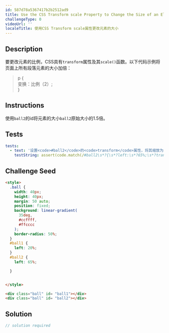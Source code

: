 ```yaml
---
id: 587d78a5367417b2b2512ad9
title: Use the CSS Transform scale Property to Change the Size of an Element
challengeType: 0
videoUrl: ''
localeTitle: 使用CSS Transform scale属性更改元素的大小
---
```


## Description
<section id="description">要更改元素的比例，CSS具有<code>transform</code>属性及其<code>scale()</code>函数。以下代码示例将页面上所有段落元素的大小加倍： <blockquote> p { <br>变换：比例（2）; <br> } </blockquote></section>

## Instructions
<section id="instructions">使用<code>ball2</code>的id将元素的大小<code>ball2</code>原始大小的1.5倍。 </section>

## Tests
<section id='tests'>

```yml
tests:
  - text: '设置<code>#ball2</code>的<code>transform</code>属性，将其缩放为其大小的1.5倍。'
    testString: assert(code.match(/#ball2\s*?{\s*?left:\s*?65%;\s*?transform:\s*?scale\(1\.5\);\s*?}|#ball2\s*?{\s*?transform:\s*?scale\(1\.5\);\s*?left:\s*?65%;\s*?}/gi), 'Set the <code>transform</code> property for <code>#ball2</code> to scale it 1.5 times its size.');

```

</section>

## Challenge Seed
<section id='challengeSeed'>

<div id='html-seed'>

```html
<style>
  .ball {
    width: 40px;
    height: 40px;
    margin: 50 auto;
    position: fixed;
    background: linear-gradient(
      35deg,
      #ccffff,
      #ffcccc
    );
    border-radius: 50%;
  }
  #ball1 {
    left: 20%;
  }
  #ball2 {
    left: 65%;

  }


</style>

<div class="ball" id= "ball1"></div>
<div class="ball" id= "ball2"></div>

```

</div>



</section>

## Solution
<section id='solution'>

```js
// solution required
```
</section>
